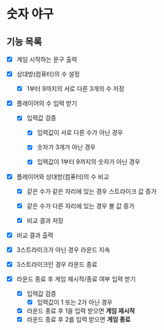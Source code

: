 # 숫자 야구

## 기능 목록

- [x] 게임 시작하는 문구 출력


- [x] 상대방(컴퓨터)의 수 설정
    - [x] 1부터 9까지의 서로 다른 3개의 수 저장


- [x] 플레이어의 수 입력 받기
    - [x] 입력값 검증
        - [x] 입력값이 서로 다른 수가 아닌 경우
        - [x] 숫자가 3개가 아닌 경우
        - [x] 입력값이 1부터 9까지의 숫자가 아닌 경우


- [x] 플레이어와 상대방(컴퓨터)의 수 비교
    - [x] 같은 수가 같은 자리에 있는 경우 스트라이크 값 증가 
    - [x] 같은 수가 다른 자리에 있는 경우 볼 값 증가 
    - [x] 비교 결과 저장


- [x] 비교 결과 출력


- [x] 3스트라이크가 아닌 경우 라운드 지속
- [x] 3스트라이크인 경우 라운드 종료


- [x] 라운드 종료 후 게임 재시작/종료 여부 입력 받기
    - [x] 입력값 검증
        - [x] 입력값이 1 또는 2가 아닌 경우
    - [x] 라운드 종료 후 1을 입력 받으면 **게임 재시작**
    - [x] 라운드 종료 후 2를 입력 받으면 **게임 종료**